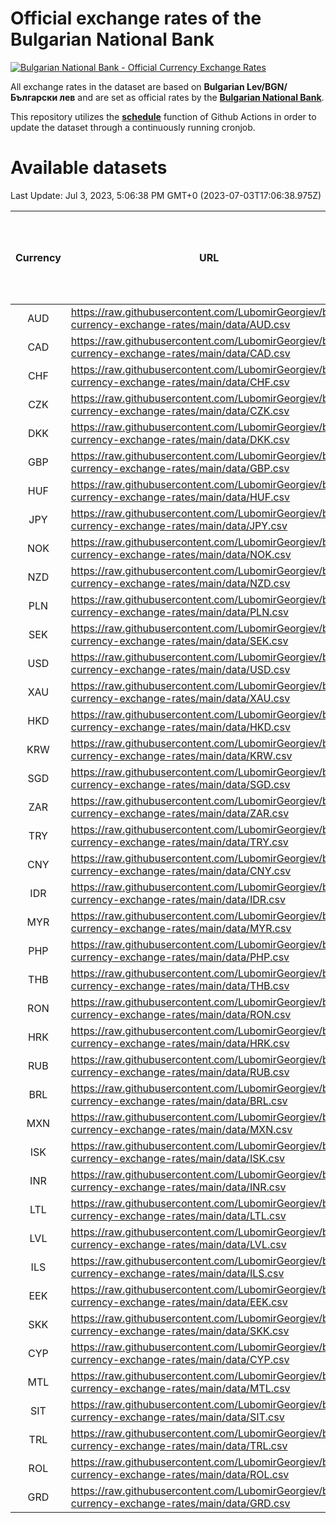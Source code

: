 # Official exchange rates of the Bulgarian National Bank

[![Bulgarian National Bank - Official Currency Exchange Rates](https://github.com/LubomirGeorgiev/bnb-currency-exchange-rates/actions/workflows/update-rates.yml/badge.svg?branch=main)](https://github.com/LubomirGeorgiev/bnb-currency-exchange-rates/actions/workflows/update-rates.yml)

All exchange rates in the dataset are based on **Bulgarian Lev/BGN/Български лев** and are set as official rates by the [**Bulgarian National Bank**](https://www.bnb.bg/Statistics/StExternalSector/StExchangeRates/StERForeignCurrencies/index.htm?toLang=_EN).

This repository utilizes the [**schedule**](https://docs.github.com/en/actions/reference/events-that-trigger-workflows) function of Github Actions in order to update the dataset through a continuously running cronjob.

# Available datasets

<!-- START LINKS (DO NOT EVER FU*ING DELETE THIS COMMENT FOR THE LOVE OF YOUR LIFE!!! IF YOU ARE CURIOS HOW IT WORKS, YOU CAN HAVE A LOOK AT ./src/updateReadme.ts) -->

Last Update: Jul 3, 2023, 5:06:38 PM GMT+0 (2023-07-03T17:06:38.975Z)

| Currency | URL                                                                                             | Number of records | Number of missing days that were filled in |
| :------: | ----------------------------------------------------------------------------------------------- | :---------------: | :----------------------------------------: |
|   AUD    | https://raw.githubusercontent.com/LubomirGeorgiev/bnb-currency-exchange-rates/main/data/AUD.csv |       8540        |                    2637                    |
|   CAD    | https://raw.githubusercontent.com/LubomirGeorgiev/bnb-currency-exchange-rates/main/data/CAD.csv |       8540        |                    2637                    |
|   CHF    | https://raw.githubusercontent.com/LubomirGeorgiev/bnb-currency-exchange-rates/main/data/CHF.csv |       8540        |                    2637                    |
|   CZK    | https://raw.githubusercontent.com/LubomirGeorgiev/bnb-currency-exchange-rates/main/data/CZK.csv |       8540        |                    2637                    |
|   DKK    | https://raw.githubusercontent.com/LubomirGeorgiev/bnb-currency-exchange-rates/main/data/DKK.csv |       8540        |                    2637                    |
|   GBP    | https://raw.githubusercontent.com/LubomirGeorgiev/bnb-currency-exchange-rates/main/data/GBP.csv |       8540        |                    2637                    |
|   HUF    | https://raw.githubusercontent.com/LubomirGeorgiev/bnb-currency-exchange-rates/main/data/HUF.csv |       8540        |                    2637                    |
|   JPY    | https://raw.githubusercontent.com/LubomirGeorgiev/bnb-currency-exchange-rates/main/data/JPY.csv |       8540        |                    2637                    |
|   NOK    | https://raw.githubusercontent.com/LubomirGeorgiev/bnb-currency-exchange-rates/main/data/NOK.csv |       8540        |                    2637                    |
|   NZD    | https://raw.githubusercontent.com/LubomirGeorgiev/bnb-currency-exchange-rates/main/data/NZD.csv |       8540        |                    2637                    |
|   PLN    | https://raw.githubusercontent.com/LubomirGeorgiev/bnb-currency-exchange-rates/main/data/PLN.csv |       8540        |                    2637                    |
|   SEK    | https://raw.githubusercontent.com/LubomirGeorgiev/bnb-currency-exchange-rates/main/data/SEK.csv |       8540        |                    2637                    |
|   USD    | https://raw.githubusercontent.com/LubomirGeorgiev/bnb-currency-exchange-rates/main/data/USD.csv |       8540        |                    2637                    |
|   XAU    | https://raw.githubusercontent.com/LubomirGeorgiev/bnb-currency-exchange-rates/main/data/XAU.csv |       8540        |                    2639                    |
|   HKD    | https://raw.githubusercontent.com/LubomirGeorgiev/bnb-currency-exchange-rates/main/data/HKD.csv |       8240        |                    2548                    |
|   KRW    | https://raw.githubusercontent.com/LubomirGeorgiev/bnb-currency-exchange-rates/main/data/KRW.csv |       8240        |                    2548                    |
|   SGD    | https://raw.githubusercontent.com/LubomirGeorgiev/bnb-currency-exchange-rates/main/data/SGD.csv |       8240        |                    2548                    |
|   ZAR    | https://raw.githubusercontent.com/LubomirGeorgiev/bnb-currency-exchange-rates/main/data/ZAR.csv |       8240        |                    2548                    |
|   TRY    | https://raw.githubusercontent.com/LubomirGeorgiev/bnb-currency-exchange-rates/main/data/TRY.csv |       6720        |                    2076                    |
|   CNY    | https://raw.githubusercontent.com/LubomirGeorgiev/bnb-currency-exchange-rates/main/data/CNY.csv |       6602        |                    2042                    |
|   IDR    | https://raw.githubusercontent.com/LubomirGeorgiev/bnb-currency-exchange-rates/main/data/IDR.csv |       6602        |                    2042                    |
|   MYR    | https://raw.githubusercontent.com/LubomirGeorgiev/bnb-currency-exchange-rates/main/data/MYR.csv |       6602        |                    2042                    |
|   PHP    | https://raw.githubusercontent.com/LubomirGeorgiev/bnb-currency-exchange-rates/main/data/PHP.csv |       6602        |                    2042                    |
|   THB    | https://raw.githubusercontent.com/LubomirGeorgiev/bnb-currency-exchange-rates/main/data/THB.csv |       6602        |                    2042                    |
|   RON    | https://raw.githubusercontent.com/LubomirGeorgiev/bnb-currency-exchange-rates/main/data/RON.csv |       6543        |                    2024                    |
|   HRK    | https://raw.githubusercontent.com/LubomirGeorgiev/bnb-currency-exchange-rates/main/data/HRK.csv |       6417        |                    1981                    |
|   RUB    | https://raw.githubusercontent.com/LubomirGeorgiev/bnb-currency-exchange-rates/main/data/RUB.csv |       6115        |                    1886                    |
|   BRL    | https://raw.githubusercontent.com/LubomirGeorgiev/bnb-currency-exchange-rates/main/data/BRL.csv |       5630        |                    1743                    |
|   MXN    | https://raw.githubusercontent.com/LubomirGeorgiev/bnb-currency-exchange-rates/main/data/MXN.csv |       5630        |                    1743                    |
|   ISK    | https://raw.githubusercontent.com/LubomirGeorgiev/bnb-currency-exchange-rates/main/data/ISK.csv |       5550        |                    1725                    |
|   INR    | https://raw.githubusercontent.com/LubomirGeorgiev/bnb-currency-exchange-rates/main/data/INR.csv |       5261        |                    1627                    |
|   LTL    | https://raw.githubusercontent.com/LubomirGeorgiev/bnb-currency-exchange-rates/main/data/LTL.csv |       5143        |                    1572                    |
|   LVL    | https://raw.githubusercontent.com/LubomirGeorgiev/bnb-currency-exchange-rates/main/data/LVL.csv |       4782        |                    1462                    |
|   ILS    | https://raw.githubusercontent.com/LubomirGeorgiev/bnb-currency-exchange-rates/main/data/ILS.csv |       4537        |                    1408                    |
|   EEK    | https://raw.githubusercontent.com/LubomirGeorgiev/bnb-currency-exchange-rates/main/data/EEK.csv |       4000        |                    1226                    |
|   SKK    | https://raw.githubusercontent.com/LubomirGeorgiev/bnb-currency-exchange-rates/main/data/SKK.csv |       2974        |                    916                     |
|   CYP    | https://raw.githubusercontent.com/LubomirGeorgiev/bnb-currency-exchange-rates/main/data/CYP.csv |       2906        |                    890                     |
|   MTL    | https://raw.githubusercontent.com/LubomirGeorgiev/bnb-currency-exchange-rates/main/data/MTL.csv |       2606        |                    801                     |
|   SIT    | https://raw.githubusercontent.com/LubomirGeorgiev/bnb-currency-exchange-rates/main/data/SIT.csv |       2544        |                    780                     |
|   TRL    | https://raw.githubusercontent.com/LubomirGeorgiev/bnb-currency-exchange-rates/main/data/TRL.csv |       1818        |                    559                     |
|   ROL    | https://raw.githubusercontent.com/LubomirGeorgiev/bnb-currency-exchange-rates/main/data/ROL.csv |       1697        |                    524                     |
|   GRD    | https://raw.githubusercontent.com/LubomirGeorgiev/bnb-currency-exchange-rates/main/data/GRD.csv |        359        |                    107                     |

<!-- END LINKS (DO NOT EVER FU*ING DELETE THIS COMMENT FOR THE LOVE OF YOUR LIFE!!! IF YOU ARE CURIOS HOW IT WORKS, YOU CAN HAVE A LOOK AT ./src/updateReadme.ts) -->
